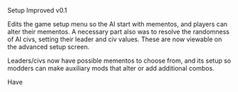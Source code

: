 Setup Improved
v0.1

Edits the game setup menu so the AI start with mementos, and players can alter their mementos. A necessary part also was to
resolve the randomness of AI civs, setting their leader and civ values. These are now viewable on the advanced setup screen.

Leaders/civs now have possible mementos to choose from, and its setup so modders can make auxiliary mods that alter or add
additional combos.

Have